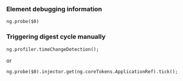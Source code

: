 
### Element debugging information
`ng.probe($0)`

### Triggering digest cycle manually
`ng.profiler.timeChangeDetection();`

or

`ng.probe($0).injector.get(ng.coreTokens.ApplicationRef).tick();`
